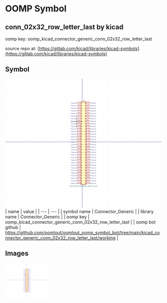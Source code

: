 # OOMP Symbol  
## conn_02x32_row_letter_last  by kicad  
  
oomp key: oomp_kicad_connector_generic_conn_02x32_row_letter_last  
  
source repo at: [https://gitlab.com/kicad/libraries/kicad-symbols](https://gitlab.com/kicad/libraries/kicad-symbols)  
## Symbol  
  
[![working.png](working_600.png)](working.png)  
| name | value | 
| --- | --- | 
| symbol name | Connector_Generic | 
| library name | Connector_Generic | 
| oomp key | oomp_kicad_connector_generic_conn_02x32_row_letter_last | 
| oomp bot github | https://github.com/oomlout/oomlout_oomp_symbol_bot/tree/main/kicad_connector_generic_conn_02x32_row_letter_last/working | 
## Images  
  
[![working.png](working_140.png)](working.png)  
